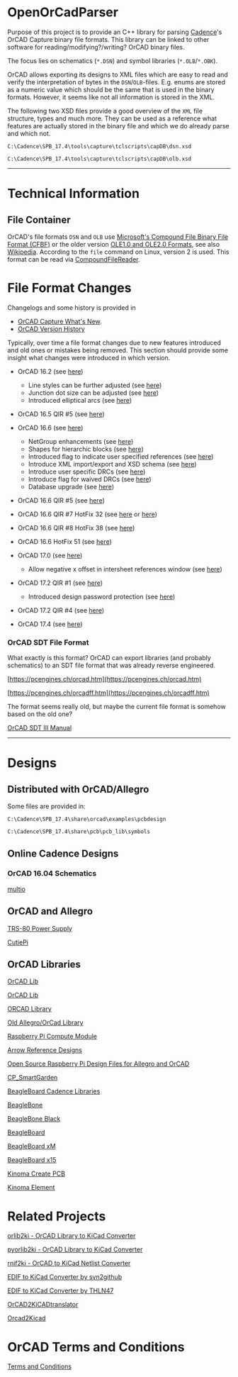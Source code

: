 
# OpenOrCadParser

Purpose of this project is to provide an C++ library for parsing [Cadence](https://en.wikipedia.org/wiki/Cadence_Design_Systems)'s OrCAD Capture binary file formats. This library can be linked to other software for reading/modifying?/writing? OrCAD binary files.

The focus lies on schematics (`*.DSN`) and symbol libraries (`*.OLB`/`*.OBK`).

OrCAD allows exporting its designs to XML files which are easy to read and verify the interpretation of bytes in the `DSN`/`OLB`-files. E.g. enums are stored as a numeric value which should be the same that is used in the binary formats. However, it seems like not all information is stored in the XML.

The following two XSD files provide a good overview of the `XML` file structure, types and much more. They can be used as a reference what features are actually stored in the binary file and which we do already parse and which not.

`C:\Cadence\SPB_17.4\tools\capture\tclscripts\capDB\dsn.xsd`

`C:\Cadence\SPB_17.4\tools\capture\tclscripts\capDB\olb.xsd`

---

# Technical Information

## File Container

OrCAD's file formats `DSN` and `OLB` use [Microsoft's Compound File Binary File Format (CFBF)]((https://docs.microsoft.com/en-us/openspecs/windows_protocols/ms-cfb/53989ce4-7b05-4f8d-829b-d08d6148375b)) or the older version [OLE1.0 and OLE2.0 Formats](https://docs.microsoft.com/en-us/openspecs/windows_protocols/ms-oleds/fdc5e702-d09e-4344-a77f-eb079d41f23f), see also [Wikipedia](https://en.wikipedia.org/wiki/Compound_File_Binary_Format). According to the `file` command on Linux, version 2 is used. This format can be read via [CompoundFileReader](https://github.com/microsoft/compoundfilereader).

# File Format Changes

Changelogs and some history is provided in
- [OrCAD Capture What's New](https://www.orcad.com/products/orcad-capture/new).
- [OrCAD Version History](https://www.ema-eda.com/products/cadence-orcad/orcad-version-history)

Typically, over time a file format changes due to new features introduced and old ones or mistakes being removed. This section should provide some insight what changes were introduced in which version.

- OrCAD 16.2 (see [here](https://www.cetti.ro/v2/noutati/OrCAD_16.2_WhatIsNew.pdf))
  - Line styles can be further adjusted (see [here](https://www.cetti.ro/v2/noutati/OrCAD_16.2_WhatIsNew.pdf#page=12))
  - Junction dot size can be adjusted (see [here](https://www.cetti.ro/v2/noutati/OrCAD_16.2_WhatIsNew.pdf#page=14))
  - Introduced elliptical arcs (see [here](https://www.cetti.ro/v2/noutati/OrCAD_16.2_WhatIsNew.pdf#page=17))

- OrCAD 16.5 QIR #5 (see [here](https://dev.orcad.com/sites/orcad/files/resources/files/Cadence-OrCAD-166-QIR5-Whats-New.pdf))

- OrCAD 16.6 (see [here](https://www.flowcad.de/datasheets/Whats_New_in_OrCAD_Capture16-6_FlowCAD.pdf))
  - NetGroup enhancements (see [here](https://www.flowcad.de/datasheets/Whats_New_in_OrCAD_Capture16-6_FlowCAD.pdf#page=12))
  - Shapes for hierarchic blocks (see [here](https://www.flowcad.de/datasheets/Whats_New_in_OrCAD_Capture16-6_FlowCAD.pdf#page=13))
  - Introduced flag to indicate user specified references (see [here](https://www.flowcad.de/datasheets/Whats_New_in_OrCAD_Capture16-6_FlowCAD.pdf#page=15))
  - Introduce XML import/export and XSD schema (see [here](https://www.flowcad.de/datasheets/Whats_New_in_OrCAD_Capture16-6_FlowCAD.pdf#page=17))
  - Introduce user specific DRCs (see [here](https://www.flowcad.de/datasheets/Whats_New_in_OrCAD_Capture16-6_FlowCAD.pdf#page=18))
  - Introduce flag for waived DRCs (see [here](https://www.flowcad.de/datasheets/Whats_New_in_OrCAD_Capture16-6_FlowCAD.pdf#page=19))
  - Database upgrade (see [here](https://www.flowcad.de/datasheets/Whats_New_in_OrCAD_Capture16-6_FlowCAD.pdf#page=21))

- OrCAD 16.6 QIR #5 (see [here](https://www.orcad.com/sites/orcad/files/resources/files/Cadence-OrCAD-166-QIR5-Whats-New.pdf))

- OrCAD 16.6 QIR #7 HotFix 32 (see [here](https://www.orcad.com/sites/orcad/files/resources/files/OrCAD_16.6QIR7_WhatsNew.pdf) or [here](https://www.artedas.fr/documentsPDF/HotFix/Hotfix_SPB16.60.032_readme_product_note.pdf))

- OrCAD 16.6 QIR #8 HotFix 38 (see [here](https://www.artedas.it/attach/repository/document/201411/Hotfix_SPB16.60.038_readme_product_note.pdf))

- OrCAD 16.6 HotFix 51 (see [here](https://www.artedas.it/attach/repository/document/201506/Release16.6-2015_readme_product_note.pdf))

- OrCAD 17.0 (see [here](http://www.linelayout.com/bbs/bbs/uploadfile/image/2015041515460682682.pdf))
  - Allow negative x offset in intersheet references window (see [here](http://www.linelayout.com/bbs/bbs/uploadfile/image/2015041515460682682.pdf#page=74))

- OrCAD 17.2 QIR #1 (see [here](https://www.ema-eda.com/sites/ema/files/resources/files/Cadence%20OrCAD_%2017.2%20QIR1.pdf))
  - Introduced design password protection (see [here](https://www.ema-eda.com/sites/ema/files/resources/files/Cadence%20OrCAD_%2017.2%20QIR1.pdf#page=16))

- OrCAD 17.2 QIR #4 (see [here](https://www.cb-distribution.nl/wp-content/uploads/2017/09/Hotfix_SPB17.20.026_README-Release_Notes.pdf))

- OrCAD 17.4 (see [here](http://www.brotech.com.cn/Public/ueditor/php/upload/20191027/15721506603742.pdf))

### OrCAD SDT File Format

What exactly is this format? OrCAD can export libraries (and probably schematics) to an SDT file format that was already reverse engineered.

[https://pcengines.ch/orcad.htm](https://pcengines.ch/orcad.htm)

[https://pcengines.ch/orcadff.htm](https://pcengines.ch/orcadff.htm)

The format seems really old, but maybe the current file format is somehow based on the old one?

[OrCAD SDT III Manual](https://archive.org/details/OrCAD3Manual/page/n141/mode/2up)

---

# Designs

## Distributed with OrCAD/Allegro

Some files are provided in:

`C:\Cadence\SPB_17.4\share\orcad\examples\pcbdesign`

`C:\Cadence\SPB_17.4\share\pcb\pcb_lib\symbols`

## Online Cadence Designs

### OrCAD 16.04 Schematics

[multio](https://github.com/fenlogic/multio)

## OrCAD and Allegro

[TRS-80 Power Supply](https://github.com/tbriggs6/trs80_powersupply)

[CutiePi](https://github.com/cutiepi-io/cutiepi-board)

## OrCAD Libraries

[OrCAD Lib](https://github.com/BerZerKku/ORCAD_lib)

[OrCAD Lib](https://github.com/18959263172/orcad_lib)

[ORCAD Library](https://github.com/looke/ORCAD_Lib)

[Old Allegro/OrCad Library](https://github.com/jmerdich/allegro-library)

[Raspberry Pi Compute Module](https://www.raspberrypi.org/documentation/hardware/computemodule/designfiles.md)

[Arrow Reference Designs](https://www.orcad.com/about/news/arrow-reference-designs)

[Open Source Raspberry Pi Design Files for Allegro and OrCAD](https://community.cadence.com/cadence_blogs_8/b/can/posts/open-source-raspberry-pi-design-files-for-allegro-and-orcad)

[CP_SmartGarden](https://github.com/sangphanthanh/CP_SmartGarden)

[BeagleBoard Cadence Libraries](https://github.com/beagleboard/beagle-cadence-libraries)

[BeagleBone](https://github.com/beagleboard/BeagleBone)

[BeagleBone Black](https://github.com/beagleboard/beaglebone-black)

[BeagleBoard](https://github.com/beagleboard/BeagleBoard)

[BeagleBoard xM](https://github.com/beagleboard/beagleboard-xm)

[BeagleBoard x15](https://github.com/beagleboard/beagleboard-x15)

[Kinoma Create PCB](https://github.com/Kinoma/kinoma-create-pcb)

[Kinoma Element](https://github.com/Kinoma/Kinoma-Element-Open-source-hardware-1st-Generation)

# Related Projects

[orlib2ki - OrCAD Library to KiCad Converter](https://github.com/fjullien/orlib2ki)

[pyorlib2ki - OrCAD Library to KiCad Converter](https://github.com/fjullien/pyorlib2ki)

[rnif2ki - OrCAD to KiCad Netlist Converter](https://github.com/fjullien/rnif2ki)

[EDIF to KiCad Converter by svn2github](https://github.com/svn2github/edif2kicad)

[EDIF to KiCad Converter by THLN47](https://github.com/THLN47/Edif_to_Kicad)

[OrCAD2KiCADtranslator](https://github.com/ehrenberdg/OrCAD2KiCADtranslator)

[Orcad2Kicad](https://github.com/Michifumi/Orcad2Kicad)

# OrCAD Terms and Conditions

[Terms and Conditions](https://www.cadence.com/content/dam/cadence-www/global/en_US/documents/terms-and-conditions/cadence-orcad.pdf)